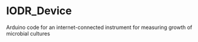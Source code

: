 # IODR_Device
Arduino code for an internet-connected instrument for measuring growth of microbial cultures
